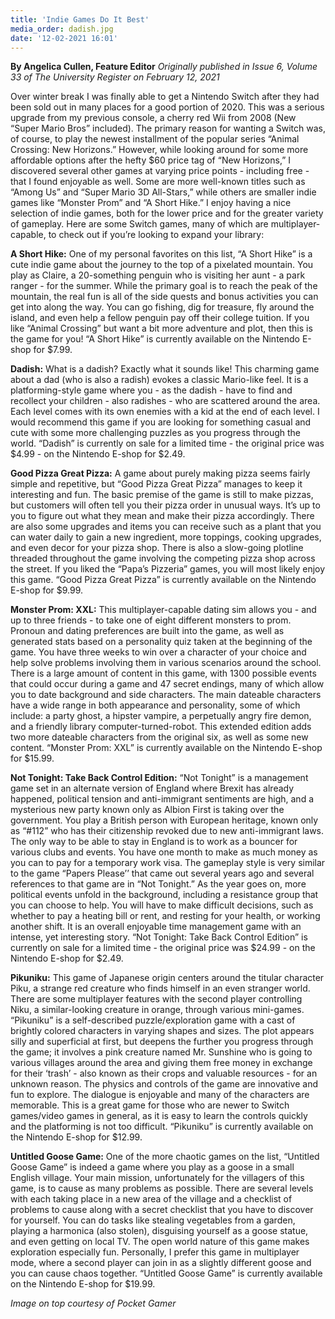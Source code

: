 ```yaml
---
title: 'Indie Games Do It Best'
media_order: dadish.jpg
date: '12-02-2021 16:01'
---
```


**By Angelica Cullen, Feature Editor** _Originally published in Issue 6, Volume 33 of The University Register on February 12, 2021_

Over winter break I was finally able to get a Nintendo Switch after they had been sold out in many places for a good portion of 2020. This was a serious upgrade from my previous console, a cherry red Wii from 2008 (New  “Super Mario Bros” included). The primary reason for wanting a Switch was, of course, to play the newest installment of the popular series “Animal Crossing: New Horizons.” However, while looking around for some more  affordable options after the hefty $60 price tag of “New Horizons,” I discovered several other games at varying price points - including free - that I found enjoyable as well. Some are more well-known titles such as “Among Us” and “Super Mario 3D All-Stars,” while others are smaller indie games like “Monster Prom” and “A Short Hike.” I enjoy having a nice selection of indie games, both for the lower price and for the greater variety of gameplay. Here are some Switch games, many of which are multiplayer-capable, to check out if you’re looking to expand your library:

**A Short Hike:** One of my personal favorites on this list, “A Short Hike” is a cute indie game about the journey to the top of a pixelated mountain. You play as Claire, a 20-something penguin who is visiting her aunt - a park ranger - for the summer. While the primary goal is to reach the peak of the mountain, the real fun is all of the side quests and bonus activities you can get into along the way. You can go fishing, dig for treasure, fly around the island, and even help a fellow penguin pay off their college tuition. If you like “Animal Crossing” but want a bit more adventure and plot, then this is the game for you! “A Short Hike” is currently available on the Nintendo E-shop for $7.99.

**Dadish:** What is a dadish? Exactly what it sounds like! This charming game about a dad (who is also a radish) evokes a classic Mario-like feel. It is a platforming-style game where you - as the dadish - have to find and recollect your children - also radishes - who are scattered around the area. Each level comes with its own enemies with a kid at the end of each level. I would recommend this game if you are looking for something casual and cute with some more challenging puzzles as you progress through the world. “Dadish” is currently on sale for a limited time - the original price was $4.99 - on the Nintendo E-shop for $2.49.

**Good Pizza Great Pizza:** A game about purely making pizza seems fairly simple and repetitive, but “Good Pizza  Great Pizza” manages to keep it interesting and fun. The basic premise of the game is still to make pizzas, but customers will often tell you their pizza order in unusual ways. It’s up to you to figure out what they mean and make their pizza accordingly. There are also some upgrades and items you can receive such as a plant that you can water daily to gain a new ingredient, more toppings, cooking upgrades, and even decor for your pizza shop. There is also a slow-going plotline threaded throughout the game involving the competing pizza shop across the street. If you liked the “Papa’s Pizzeria” games, you will most likely enjoy this game. “Good Pizza Great Pizza” is currently available on the Nintendo E-shop for $9.99.

**Monster Prom: XXL:** This multiplayer-capable dating sim allows you - and up to three friends - to take one of eight different monsters to prom. Pronoun and dating preferences are built into the game, as well as generated stats based on a personality quiz taken at the beginning of the game. You have three weeks to win over a character of your choice and help solve problems involving them in various scenarios around the school. There is a large amount of content in this game, with 1300 possible events that could occur during a game and 47 secret endings, many of which allow you to date background and side characters. The main dateable characters have a wide range in both appearance and personality, some of which include: a party ghost, a hipster vampire, a perpetually angry fire demon, and a friendly library computer-turned-robot. This extended edition adds two more dateable characters from the original six, as well as some new content. “Monster Prom: XXL” is currently available on the Nintendo E-shop for $15.99.

**Not Tonight: Take Back Control Edition:** “Not Tonight” is a management game set in an alternate version of England where Brexit has already happened, political tension and anti-immigrant sentiments are high, and a mysterious new party known only as Albion First is taking over the government. You play a British person with European heritage, known only as “#112” who has their citizenship revoked due to new anti-immigrant laws. The only way to be able to stay in England is to work as a bouncer for various clubs and events. You have one month to make as much money as you can to pay for a temporary work visa. The gameplay style is very similar to the game “Papers Please’’ that came out several years ago and several references to that game are in “Not Tonight.” As the year goes on, more political events unfold in the background, including a resistance group that you can choose to help. You will have to make difficult decisions, such as whether to pay a heating bill or rent, and resting for your health, or working another shift. It is an overall enjoyable time management game with an intense, yet interesting story. “Not Tonight: Take Back Control Edition” is currently on sale for a limited time - the original price was $24.99 - on the Nintendo E-shop for $2.49.

**Pikuniku:** This game of Japanese origin centers around the titular character Piku, a strange red creature who finds himself in an even stranger world. There are some multiplayer features with the second player controlling Niku, a similar-looking creature in orange, through various mini-games. “Pikuniku” is a self-described puzzle/exploration game with a cast of brightly colored characters in varying shapes and sizes. The plot appears silly and superficial at first, but deepens the further you progress through the game; it involves a pink creature named Mr. Sunshine who is going to various villages around the area and giving them free money in exchange for their ‘trash’ - also known as their crops and valuable resources - for an unknown reason. The physics and controls of the game are innovative and fun to explore. The dialogue is enjoyable and many of the characters are memorable. This is a great game for those who are newer to Switch games/video games in general, as it is easy to learn the controls quickly and the platforming is not too difficult. “Pikuniku” is currently available on the Nintendo E-shop for $12.99.

**Untitled Goose Game:** One of the more chaotic games on the list, “Untitled Goose Game” is indeed a game where you play as a goose in a small English village. Your main mission, unfortunately for the villagers of this game, is to cause as many problems as possible. There are several levels with each taking place in a new area of the village and a checklist of problems to cause along with a secret checklist that you have to discover for yourself. You can do tasks like stealing vegetables from a garden, playing a harmonica (also stolen), disguising yourself as a goose statue, and even getting on local TV. The open world nature of this game makes exploration especially fun. Personally, I prefer this game in multiplayer mode, where a second player can join in as a slightly different goose and you can cause chaos together. “Untitled Goose Game” is currently available on the Nintendo E-shop for $19.99.

_Image on top courtesy of Pocket Gamer_